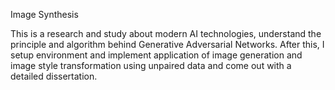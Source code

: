 Image Synthesis

This is a research and study about modern AI technologies, understand the principle and algorithm behind Generative Adversarial Networks. After this, I setup environment and implement application of image generation and image style transformation using unpaired data and come out with a detailed dissertation.
